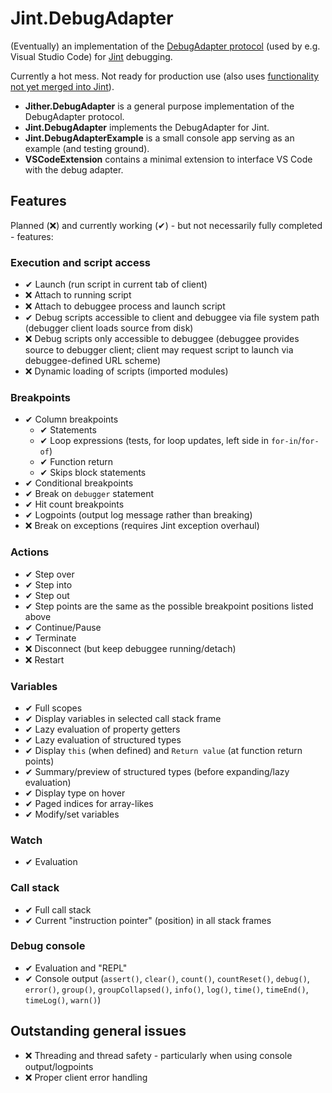 Jint.DebugAdapter
=================
(Eventually) an implementation of the [DebugAdapter protocol](https://microsoft.github.io/debug-adapter-protocol/) (used by e.g. Visual Studio Code) for [Jint](https://github.com/sebastienros/jint) debugging.

Currently a hot mess. Not ready for production use (also uses [functionality not yet merged into Jint](https://github.com/Jither/jint/tree/debugger-improvements-4b)).

* __Jither.DebugAdapter__ is a general purpose implementation of the DebugAdapter protocol.
* __Jint.DebugAdapter__ implements the DebugAdapter for Jint.
* __Jint.DebugAdapterExample__ is a small console app serving as an example (and testing ground).
* __VSCodeExtension__ contains a minimal extension to interface VS Code with the debug adapter.

Features
--------
Planned (❌) and currently working (✔) - but not necessarily fully completed - features:

### Execution and script access
- ✔ Launch (run script in current tab of client)
- ❌ Attach to running script
- ❌ Attach to debuggee process and launch script
- ✔ Debug scripts accessible to client and debuggee via file system path (debugger client loads source from disk)
- ❌ Debug scripts only accessible to debuggee (debuggee provides source to debugger client; client may request script to launch via debuggee-defined URL scheme)
- ❌ Dynamic loading of scripts (imported modules)

### Breakpoints
- ✔ Column breakpoints
  - ✔ Statements
  - ✔ Loop expressions (tests, for loop updates, left side in `for-in`/`for-of`)
  - ✔ Function return
  - ✔ Skips block statements
- ✔ Conditional breakpoints
- ✔ Break on `debugger` statement
- ✔ Hit count breakpoints
- ✔ Logpoints (output log message rather than breaking)
- ❌ Break on exceptions (requires Jint exception overhaul)

### Actions
- ✔ Step over
- ✔ Step into
- ✔ Step out
- ✔ Step points are the same as the possible breakpoint positions listed above
- ✔ Continue/Pause
- ✔ Terminate
- ❌ Disconnect (but keep debuggee running/detach)
- ❌ Restart

### Variables
- ✔ Full scopes
- ✔ Display variables in selected call stack frame
- ✔ Lazy evaluation of property getters
- ✔ Lazy evaluation of structured types
- ✔ Display `this` (when defined) and `Return value` (at function return points)
- ✔ Summary/preview of structured types (before expanding/lazy evaluation)
- ✔ Display type on hover
- ✔ Paged indices for array-likes
- ✔ Modify/set variables

### Watch
- ✔ Evaluation

### Call stack
- ✔ Full call stack
- ✔ Current "instruction pointer" (position) in all stack frames

### Debug console
- ✔ Evaluation and "REPL"
- ✔ Console output (`assert()`, `clear()`, `count()`, `countReset()`, `debug()`, `error()`, `group()`, `groupCollapsed()`, `info()`, `log()`, `time()`, `timeEnd()`, `timeLog()`, `warn()`)

Outstanding general issues
--------------------------
- ❌ Threading and thread safety - particularly when using console output/logpoints
- ❌ Proper client error handling
